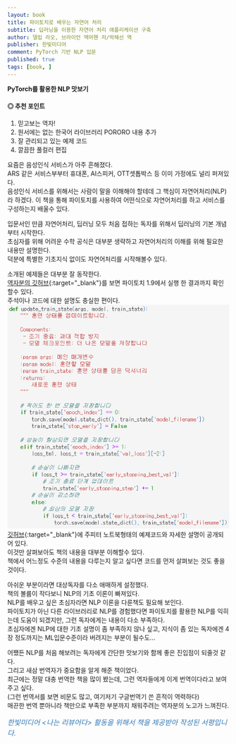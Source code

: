 ```yaml
---
layout: book
title: 파이토치로 배우는 자연어 처리
subtitle: 딥러닝을 이용한 자연어 처리 애플리케이션 구축
author: 델립 라오, 브라이언 맥머핸 저/박해선 역
publisher: 한빛미디어
comment: PyTorch 기반 NLP 입문 
published: true
tags: [book, ]
---
```


**PyTorch를 활용한 NLP 맛보기**

#### ◎ 추천 포인트
1. 믿고보는 역자!
2. 원서에는 없는 한국어 라이브러리 PORORO 내용 추가
3. 잘 관리되고 있는 예제 코드
4. 깔끔한 풀컬러 편집

<p></p>

요즘은 음성인식 서비스가 아주 흔해졌다.  
ARS 같은 서비스부부터 휴대폰, AI스피커, OTT셋톱박스 등 이미 가정에도 널리 퍼져있다.  
음성인식 서비스를 위해서는 사람이 말을 이해해야 할테데 그 핵심이 자연어처리(NLP)라 하겠다.
이 책을 통해 파이토치를 사용하여 어떤식으로 자연어처리를 하고 서비스를 구성하는지 배울수 있다.

입문서인 만큼 자연어처리, 딥러닝 모두 처음 접하는 독자를 위해서 딥러닝의 기본 개념부터 시작한다.  
초심자를 위해 어려운 수학 공식은 대부분 생략하고 자연어처리의 이해를 위해 필요한 내용만 설명한다.  
덕분에 특별한 기초지식 없이도 자연어처리를 시작해볼수 있다.

소개된 예제들은 대부분 잘 동작한다.  
[역자분의 깃허브](https://github.com/rickiepark/nlp-with-pytorch){:target="_blank"}를 보면 
파이토치 1.9에서 실행 한 결과까지 확인할수 있다.  
주석이나 코드에 대한 설명도 충실한 편이다.  
![](../../img/2021-12-23-파이토치로%20배우는%20자연어%20처리/2021-12-23-13-34-46.png)  
[깃허브](https://github.com/rickiepark/nlp-with-pytorch){:target="_blank"}에 주피터 노트북형태의 예제코드와 자세한 설명이 공개되어 있다.  
이것만 살펴보아도 책의 내용을 대부분 이해할수 있다.  
책에서 어느정도 수준의 내용을 다루는지 알고 싶다면 코드를 먼저 살펴보는 것도 좋을것이다.  

아쉬운 부분이라면 대상독자를 다소 애매하게 설정했다.  
책의 볼륨이 작다보니 NLP의 기초 이론이 빠져있다.  
NLP를 배우고 싶은 초심자라면 NLP 이론을 다룬책도 필요해 보인다.  
파이토치가 아닌 다른 라이브러리로 NLP를 경험했다면 파이토치를 활용한 NLP를 익히는데 도움이 되겠지만, 그런 독자에게는 내용이 다소 부족하다.  
초심자에겐 NLP에 대한 기초 설명이 좀 부족하지 않나 싶고, 지식이 좀 있는 독자에겐 4장 정도까지는 ML입문수준이라 버려지는 부분이 될수도... 

어쨌든 NLP를 처음 해보려는 독자에게 간단한 맛보기와 함께 좋은 진입점이 되줄것 같다.  
그리고 새삼 번역자가 중요함을 알게 해준 책이었다.  
최근에는 정말 대충 번역한 책을 많이 봤는데, 그런 역자들에게 이게 번역이다라고 보여주고 싶다.  
(그런 번역서를 보면 비문도 많고, 여기저기 구글번역기 쓴 흔적이 역력하다)  
매끈한 번역 뿐아니라 책만으로 부족한 부분까지 채워주려는 역자분의 노고가 느껴진다.  


<p></p>
<p style="color: #337ab7;font-size: medium;"><em>한빛미디어 &lt;나는 리뷰어다&gt; 활동을 위해서 책을 제공받아 작성된 서평입니다.</em></p>
<p></p>
